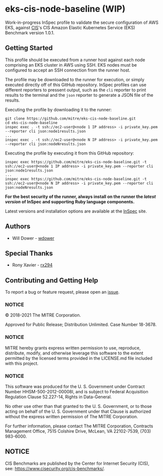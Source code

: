 # eks-cis-node-baseline (WIP)

Work-in-progress InSpec profile to validate the secure configuration of AWS EKS, against [CIS](https://www.cisecurity.org/cis-benchmarks/)'s CIS Amazon Elastic Kubernetes Service (EKS) Benchmark version 1.0.1.

## Getting Started

This profile should be executed from a runner host against each node comprising an EKS cluster in AWS using SSH. EKS nodes must be configured to accept an SSH connection from the runner host.

The profile may be downloaded to the runner for execution, or simply executed directly off of this GitHub repository. InSpec profiles can use different reporters to pressent output, such as the `cli` reporter to print results to the terminal and the `json` reporter to generate a JSON file of the results.

Executing the profile by downloading it to the runner:

```
git clone https://github.com/mitre/eks-cis-node-baseline.git
cd eks-cis-node-baseline
inspec exec . -t ssh://ec2-user@<node 1 IP address> -i private_key.pem --reporter cli json:node1results.json
...
inspec exec . -t ssh://ec2-user@<node N IP address> -i private_key.pem --reporter cli json:nodeNresults.json
```

Executing the profile by executing it from this GitHub repository:

```
inspec exec https://github.com/mitre/eks-cis-node-baseline.git -t ssh://ec2-user@<node 1 IP address> -i private_key.pem --reporter cli json:node1results.json
...
inspec exec https://github.com/mitre/eks-cis-node-baseline.git -t ssh://ec2-user@<node N IP address> -i private_key.pem --reporter cli json:nodeNresults.json
```

**For the best security of the runner, always install on the runner the _latest version_ of InSpec and supporting Ruby language components.**

Latest versions and installation options are available at the [InSpec](http://inspec.io/) site.

## Authors

- Will Dower - [wdower](https://github.com/wdower)

## Special Thanks

- Rony Xavier - [rx294](https://github.com/rx294)

## Contributing and Getting Help

To report a bug or feature request, please open an [issue](https://github.com/mitre/eks-cis-node-baseline/issues/new).

### NOTICE

© 2018-2021 The MITRE Corporation.

Approved for Public Release; Distribution Unlimited. Case Number 18-3678.

### NOTICE

MITRE hereby grants express written permission to use, reproduce, distribute, modify, and otherwise leverage this software to the extent permitted by the licensed terms provided in the LICENSE.md file included with this project.

### NOTICE

This software was produced for the U. S. Government under Contract Number HHSM-500-2012-00008I, and is subject to Federal Acquisition Regulation Clause 52.227-14, Rights in Data-General.

No other use other than that granted to the U. S. Government, or to those acting on behalf of the U. S. Government under that Clause is authorized without the express written permission of The MITRE Corporation.

For further information, please contact The MITRE Corporation, Contracts Management Office, 7515 Colshire Drive, McLean, VA 22102-7539, (703) 983-6000.

## NOTICE

CIS Benchmarks are published by the Center for Internet Security (CIS), see: https://www.cisecurity.org/cis-benchmarks/.
